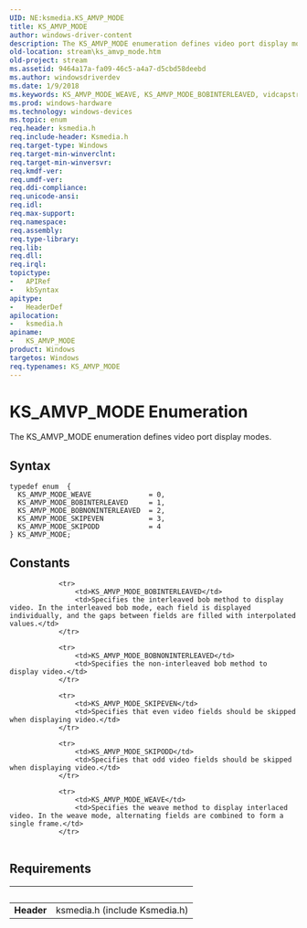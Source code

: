 ```yaml
---
UID: NE:ksmedia.KS_AMVP_MODE
title: KS_AMVP_MODE
author: windows-driver-content
description: The KS_AMVP_MODE enumeration defines video port display modes.
old-location: stream\ks_amvp_mode.htm
old-project: stream
ms.assetid: 9464a17a-fa09-46c5-a4a7-d5cbd58deebd
ms.author: windowsdriverdev
ms.date: 1/9/2018
ms.keywords: KS_AMVP_MODE_WEAVE, KS_AMVP_MODE_BOBINTERLEAVED, vidcapstruct_64634d5e-72a6-4300-9fa9-e1d6859f0813.xml, ksmedia/KS_AMVP_MODE, ksmedia/KS_AMVP_MODE_SKIPEVEN, KS_AMVP_MODE_BOBNONINTERLEAVED, KS_AMVP_MODE_SKIPEVEN, ksmedia/KS_AMVP_MODE_WEAVE, KS_AMVP_MODE_SKIPODD, ksmedia/KS_AMVP_MODE_BOBNONINTERLEAVED, KS_AMVP_MODE enumeration [Streaming Media Devices], stream.ks_amvp_mode, ksmedia/KS_AMVP_MODE_SKIPODD, KS_AMVP_MODE, ksmedia/KS_AMVP_MODE_BOBINTERLEAVED
ms.prod: windows-hardware
ms.technology: windows-devices
ms.topic: enum
req.header: ksmedia.h
req.include-header: Ksmedia.h
req.target-type: Windows
req.target-min-winverclnt: 
req.target-min-winversvr: 
req.kmdf-ver: 
req.umdf-ver: 
req.ddi-compliance: 
req.unicode-ansi: 
req.idl: 
req.max-support: 
req.namespace: 
req.assembly: 
req.type-library: 
req.lib: 
req.dll: 
req.irql: 
topictype:
-	APIRef
-	kbSyntax
apitype:
-	HeaderDef
apilocation:
-	ksmedia.h
apiname:
-	KS_AMVP_MODE
product: Windows
targetos: Windows
req.typenames: KS_AMVP_MODE
---
```


# KS_AMVP_MODE Enumeration
The KS_AMVP_MODE enumeration defines video port display modes.

## Syntax
````
typedef enum  { 
  KS_AMVP_MODE_WEAVE              = 0,
  KS_AMVP_MODE_BOBINTERLEAVED     = 1,
  KS_AMVP_MODE_BOBNONINTERLEAVED  = 2,
  KS_AMVP_MODE_SKIPEVEN           = 3,
  KS_AMVP_MODE_SKIPODD            = 4
} KS_AMVP_MODE;
````

## Constants

<table>
            
                <tr>
                    <td>KS_AMVP_MODE_BOBINTERLEAVED</td>
                    <td>Specifies the interleaved bob method to display video. In the interleaved bob mode, each field is displayed individually, and the gaps between fields are filled with interpolated values.</td>
                </tr>
            
                <tr>
                    <td>KS_AMVP_MODE_BOBNONINTERLEAVED</td>
                    <td>Specifies the non-interleaved bob method to display video.</td>
                </tr>
            
                <tr>
                    <td>KS_AMVP_MODE_SKIPEVEN</td>
                    <td>Specifies that even video fields should be skipped when displaying video.</td>
                </tr>
            
                <tr>
                    <td>KS_AMVP_MODE_SKIPODD</td>
                    <td>Specifies that odd video fields should be skipped when displaying video.</td>
                </tr>
            
                <tr>
                    <td>KS_AMVP_MODE_WEAVE</td>
                    <td>Specifies the weave method to display interlaced video. In the weave mode, alternating fields are combined to form a single frame.</td>
                </tr>
</table>


## Requirements
| &nbsp; | &nbsp; |
| ---- |:---- |
| **Header** | ksmedia.h (include Ksmedia.h) |